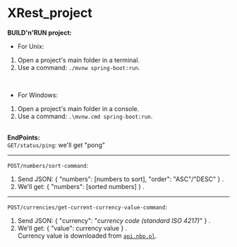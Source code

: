 # XRest_project

**BUILD'n'RUN project:**

- For Unix:

1) Open a project's main folder in a terminal.
2) Use a command: `./mvnw spring-boot:run`.

<br/>

- For Windows:

1) Open a project's main folder in a console.
2) Use a command: `.\mvnw.cmd spring-boot:run`.
<br><br>

**EndPoints:**<br>
   `GET/status/ping`: we'll get "pong"<br>
<hr>

   `POST/numbers/sort-command`: <br>
   1. Send JSON: { "numbers": [numbers to sort], "order": "ASC"/"DESC" } .<br>
   2. We'll get: { "numbers": [sorted numbers] } .<br>
<hr>

   `POST/currencies/get-current-currency-value-command`:<br>
   1. Send JSON: { "currency": "_currency code (standard ISO 4217)_" } .<br>
   2. We'll get: { "value": currency value } .<br>
   Currency value is downloaded from <a href="http://api.nbp.pl">`api.nbp.pl`</a>.